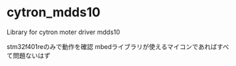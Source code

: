 # cytron_mdds10
Library for cytron moter driver mdds10

stm32f401reのみで動作を確認
mbedライブラリが使えるマイコンであればすべて問題ないはず
